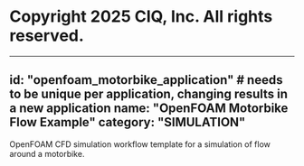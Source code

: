 # Copyright 2025 CIQ, Inc. All rights reserved.
---
id: "openfoam_motorbike_application" # needs to be **unique** per application, changing results in a new application
name: "OpenFOAM Motorbike Flow Example"
category: "SIMULATION"
---
OpenFOAM CFD simulation workflow template for a simulation of flow around a motorbike.
